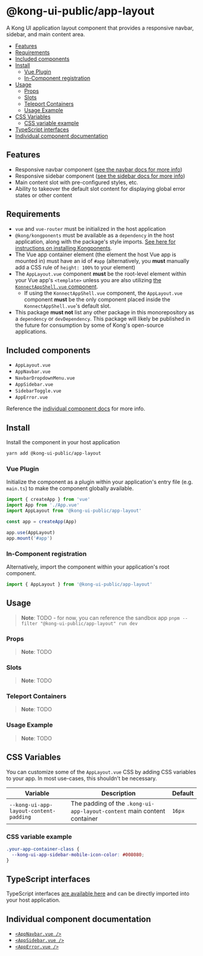 # @kong-ui-public/app-layout

A Kong UI application layout component that provides a responsive navbar, sidebar, and main content area.

- [Features](#features)
- [Requirements](#requirements)
- [Included components](#included-components)
- [Install](#install)
  - [Vue Plugin](#vue-plugin)
  - [In-Component registration](#in-component-registration)
- [Usage](#usage)
  - [Props](#props)
  - [Slots](#slots)
  - [Teleport Containers](#teleport-containers)
  - [Usage Example](#usage-example)
- [CSS Variables](#css-variables)
  - [CSS variable example](#css-variable-example)
- [TypeScript interfaces](#typescript-interfaces)
- [Individual component documentation](#individual-component-documentation)

## Features

- Responsive navbar component ([see the navbar docs for more info](docs/navbar.md))
- Responsive sidebar component ([see the sidebar docs for more info](docs/sidebar.md))
- Main content slot with pre-configured styles, etc.
- Ability to takeover the default slot content for displaying global error states or other content

## Requirements

- `vue` and `vue-router` must be initialized in the host application
- `@kong/kongponents` must be available as a `dependency` in the host application, along with the package's style imports. [See here for instructions on installing Kongponents](https://kongponents.konghq.com/#globally-install-all-kongponents).
- The Vue app container element (the element the host Vue app is mounted in) must have an id of `#app` (alternatively, you **must** manually add a CSS rule of `height: 100%` to your element)
- The `AppLayout.vue` component **must** be the root-level element within your Vue app's `<template>` unless you are also utilizing [the `KonnectAppShell.vue` component](../../packages/konnect-app-shell/README.md).
  - If using the `KonnectAppShell.vue` component, the `AppLayout.vue` component **must** be the only component placed inside the `KonnectAppShell.vue`'s default slot.
- This package **must not** list any other package in this monorepository as a `dependency` or `devDependency`. This package will likely be published in the future for consumption by some of Kong's open-source applications.

## Included components

- `AppLayout.vue`
- `AppNavbar.vue`
- `NavbarDropdownMenu.vue`
- `AppSidebar.vue`
- `SidebarToggle.vue`
- `AppError.vue`

Reference the [individual component docs](#individual-component-documentation) for more info.

## Install

Install the component in your host application

```sh
yarn add @kong-ui-public/app-layout
```

### Vue Plugin

Initialize the component as a plugin within your application's entry file (e.g. `main.ts`) to make the component globally available.

```ts
import { createApp } from 'vue'
import App from './App.vue'
import AppLayout from '@kong-ui-public/app-layout'

const app = createApp(App)

app.use(AppLayout)
app.mount('#app')
```

### In-Component registration

Alternatively, import the component within your application's root component.

```ts
import { AppLayout } from '@kong-ui-public/app-layout'
```

## Usage

> **Note**: TODO - for now, you can reference the sandbox app `pnpm --filter "@kong-ui-public/app-layout" run dev`

### Props

> **Note**: TODO

### Slots

> **Note**: TODO

### Teleport Containers

> **Note**: TODO

### Usage Example

> **Note**: TODO

## CSS Variables

You can customize some of the `AppLayout.vue` CSS by adding CSS variables to your app. In most use-cases, this shouldn't be necessary.

Variable | Description | Default
---------|----------|---------
`--kong-ui-app-layout-content-padding` | The padding of the `.kong-ui-app-layout-content` main content container | `16px`

### CSS variable example

```scss
.your-app-container-class {
  --kong-ui-app-sidebar-mobile-icon-color: #008080;
}
```

## TypeScript interfaces

TypeScript interfaces [are available here](https://github.com/Kong/public-ui-components/blob/main/packages/core/app-layout/src/types/) and can be directly imported into your host application.

## Individual component documentation

- [`<AppNavbar.vue />`](docs/navbar.md)
- [`<AppSidebar.vue />`](docs/sidebar.md)
- [`<AppError.vue />`](docs/error.md)
